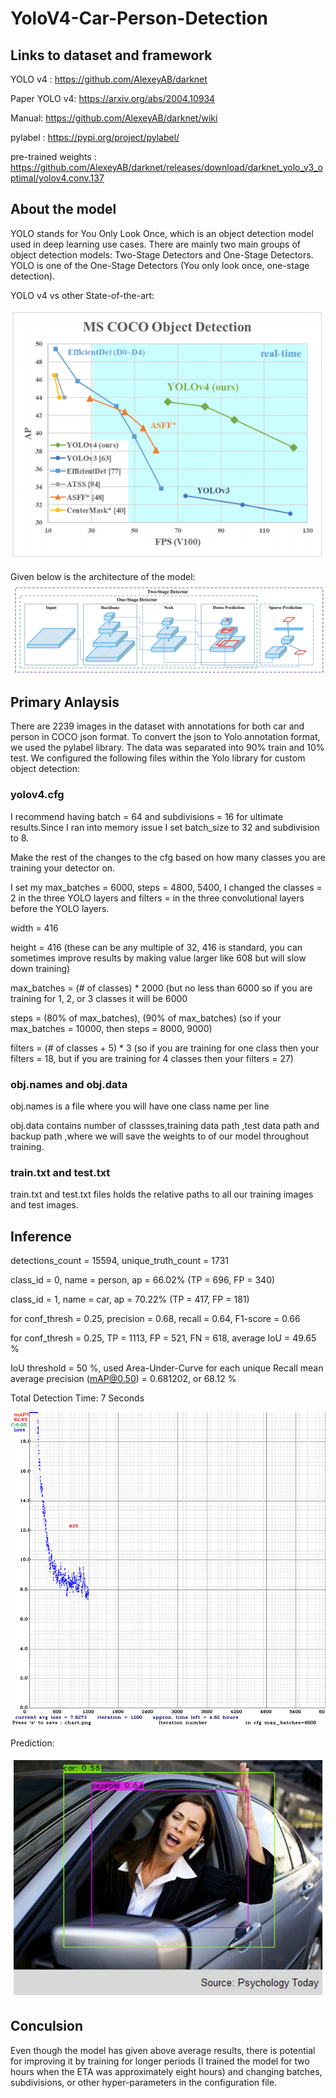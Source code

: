 # YoloV4-Car-Person-Detection

## Links to dataset and framework

YOLO v4 : https://github.com/AlexeyAB/darknet

Paper YOLO v4: https://arxiv.org/abs/2004.10934

Manual: https://github.com/AlexeyAB/darknet/wiki

pylabel : https://pypi.org/project/pylabel/

pre-trained weights : https://github.com/AlexeyAB/darknet/releases/download/darknet_yolo_v3_optimal/yolov4.conv.137

## About the model

YOLO stands for You Only Look Once, which is an object detection model used in deep learning use cases.
There are mainly two main groups of object detection models: Two-Stage Detectors and One-Stage Detectors. 
YOLO is one of the One-Stage Detectors (You only look once, one-stage detection).

YOLO v4 vs other State-of-the-art:

![](https://github.com/sathwikbs/YoloV4-Car-Person-Detection/blob/main/Images/yolo_vs_others.png)

Given below is the architecture of the model:
![](https://github.com/sathwikbs/YoloV4-Car-Person-Detection/blob/main/Images/yolo%20arch.png)

## Primary Anlaysis

There are 2239 images in the dataset with annotations for both car and person in COCO json format. To convert the json to Yolo annotation format, we used the pylabel library.
The data was separated into 90% train and 10% test.
We configured the following files within the Yolo library for custom object detection:

### yolov4.cfg
I recommend having batch = 64 and subdivisions = 16 for ultimate results.Since I ran into memory issue I set batch_size to 32 and subdivision to 8.

Make the rest of the changes to the cfg based on how many classes you are training your detector on.

I set my max_batches = 6000, steps = 4800, 5400, I changed the classes = 2 in the three YOLO layers and filters =  in the three convolutional layers before the YOLO layers.

width = 416

height = 416 (these can be any multiple of 32, 416 is standard, you can sometimes improve results by making value larger like 608 but will slow down training)

max_batches = (# of classes) * 2000 (but no less than 6000 so if you are training for 1, 2, or 3 classes it will be 6000

steps = (80% of max_batches), (90% of max_batches) (so if your max_batches = 10000, then steps = 8000, 9000)

filters = (# of classes + 5) * 3 (so if you are training for one class then your filters = 18, but if you are training for 4 classes then your filters = 27)

### obj.names and obj.data

obj.names is a file where you will have one class name per line

obj.data contains number of classses,training data path ,test data path and backup path ,where we will save the weights to of our model throughout training.

### train.txt and test.txt

train.txt and test.txt files holds the relative paths to all our training images and test images.

## Inference

detections_count = 15594, unique_truth_count = 1731  

class_id = 0, name = person, ap = 66.02%   	 (TP = 696, FP = 340) 

class_id = 1, name = car, ap = 70.22%   	 (TP = 417, FP = 181) 

for conf_thresh = 0.25, precision = 0.68, recall = 0.64, F1-score = 0.66 

for conf_thresh = 0.25, TP = 1113, FP = 521, FN = 618, average IoU = 49.65 % 

IoU threshold = 50 %, used Area-Under-Curve for each unique Recall 
 mean average precision (mAP@0.50) = 0.681202, or 68.12 %
 
Total Detection Time: 7 Seconds

![](https://github.com/sathwikbs/YoloV4-Car-Person-Detection/blob/main/Images/chart.png)

Prediction:

![](https://github.com/sathwikbs/YoloV4-Car-Person-Detection/blob/main/Images/prediction.png)

## Conculsion

Even though the model has given above average results, there is potential for improving it by training for longer periods (I trained the model for two hours when the ETA was approximately eight hours) and changing batches, subdivisions, or other hyper-parameters in the configuration file.

